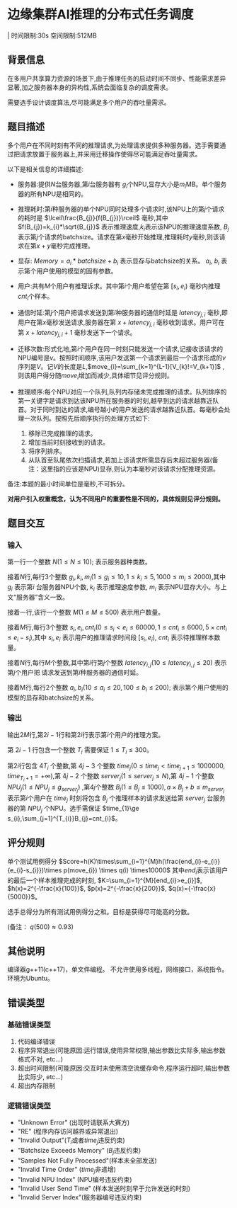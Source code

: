 # 边缘集群AI推理的分布式任务调度

| 时间限制:30s 空间限制:512MB

## 背景信息

在多用户共享算力资源的场景下,由于推理任务的启动时间不同步、性能需求差异显著,加之服务器本身的异构性,系统会面临复杂的调度需求。

需要选手设计调度算法,尽可能满足多个用户的吞吐量需求。

## 题目描述

多个用户在不同时刻有不同的推理请求,为处理请求提供多种服务器。选手需要通过把请求放置于服务器上,并采用迁移操作使得尽可能满足吞吐量需求。

以下是相关信息的详细描述:

- 服务器:提供$N$台服务器,第$i$台服务器有 $g_{i}$个NPU,显存大小是$m_{i}$MB。单个服务器的所有NPU是相同的。

- 推理耗时:第$i$种服务器的单个NPU同时处理多个请求时,该NPU上的第$j$个请求的耗时是
$\lceil\frac{B_{j}}{f(B_{j})}\rceil$ 毫秒,其中 $f(B_{j})=k_{i}*\sqrt{B_{j}}$ 表示推理速度,$k_{i}$表示该NPU的推理速度系数, $B_{j}$ 表示第$j$个请求的batchsize。请求在第$x$毫秒开始推理,推理耗时$y$毫秒,则该请求在第$x+y$毫秒完成推理。

- 显存: $Memory=a_{i}*batchsize+b_{i}$ 表示显存与batchsize的关系。 $a_{i}$, $b_{i}$ 表示第个用户使用的模型的固有参数。

- 用户:共有$M$个用户有推理诉求。其中第$i$个用户希望在第 $[s_{i},e_{i})$ 毫秒内推理$cnt_{i}$个样本。

- 通信时延:第$j$个用户把请求发送到第$i$种服务器的通信时延是 $latency_{j,i}$ 毫秒,即用户在第$x$毫秒发送请求,服务器在第 $x+latency_{j,i}$ 毫秒收到请求。用户可在第 $x+latency_{j,i}+1$ 毫秒发送下一个请求。

- 迁移次数:形式化地,第$i$个用户在同一时刻只能发送一个请求,记接收该请求的NPU编号是$v$。按照时间顺序,该用户发送第一个请求到最后一个请求形成的$v$序列是$V$。记$V$的长度是$L$,$move_{i}=\sum_{k=1}^{L-1}[V_{k}!=V_{k+1}]$ ,则该用户得分随$move_{i}$增加而减少,具体细节见评分规则。

- 推理顺序:每个NPU对应一个队列,队列内存储未完成推理的请求。队列排序的第一关键字是请求到达该NPU所在服务器的时刻,越早到达的请求越靠近队首。对于同时到达的请求,编号越小的用户发送的请求越靠近队首。每毫秒会处理一次队列。按照先后顺序执行的处理方式如下:
  1. 移除已完成推理的请求。
  2. 增加当前时刻接收到的请求。
  3. 将序列排序。
  4. 从队首至队尾依次扫描请求,若加上该请求所需显存后未超过服务器(备注：这里指的应该是NPU)显存,则认为本毫秒对该请求分配推理资源。

备注:本题的最小时间单位是毫秒,不可拆分。

**对用户引入权重概念，认为不同用户的重要性是不同的，具体规则见评分规则。**

## 题目交互

### 输入

第一行一个整数 $N(1\le N\le10)$; 表示服务器种类数。

接着$N$行,每行3个整数 $g_{i},k_{i},m_{i}(1\le g_{i}\le10,1\le k_{i}\le5,1000\le m_{i}\le2000)$,其中 $g_{i}$ 表示第$i$
台服务器NPU个数, $k_{i}$ 表示推理速度参数, $m_{i}$ 表示NPU显存大小。与上文“服务器”含义一致。

接着一行,该行一个整数 $M(1\le M\le500)$ 表示用户数量。

接着$M$行,每行3个整数 $s_{i},e_{i},cnt_{i}(0\le s_{i}<e_{i}\le60000,1\le cnt_{i}\le6000,5\times cnt_{i}\le e_{i}-s_{i})$,其中 $s_{i},e_{i}$ 表示用户的推理请求时间段 $[s_{i},e_{i})$, $cnt_{i}$ 表示待推理样本数量。

接着$N$行,每行$M$个整数,其中第$i$行第$j$个整数 $latency_{i,j}(10\le latency_{i,j}\le20)$ 表示第$j$个用户把
请求发送到第$i$种服务器的通信时延。

接着M行,每行2个整数 $a_{i},b_{i}(10\le a_{i}\le20,100\le b_{i}\le200);$ 表示第个用户使用的模型的显存和batchsize的关系。

### 输出

输出$2M$行,第$2i-1$行和第$2i$行表示第$i$个用户的推理方案。

第 $2i-1$ 行包含一个整数 $T_{i}$ 需要保证 $1\le T_{i}\le300$。

第$2i$行包含 $4T_{i}$ 个整数,第 $4j-3$ 个整数 $time_{j}(0\le time_{j}<time_{j+1}\le1000000,time_{T_{i}+1}=+\infty)$,第 $4j-2$ 个整数 $server_{j}(1\le server_{j}\le N)$,第 $4j-1$ 个整数 $NPU_{j}(1\le NPU_{j}\le g_{server_{j}})$ ,第$4j$个整数 $B_{j}(1\le B_{j}\le1000),a\times B_{j}+b\le m_{server_{j}}$ 表示第$i$个用户在 $time_{j}$ 时刻将包含 $B_{j}$ 个推理样本的请求发送给第 $server_{j}$ 台服务器的第 $NPU_{j}$ 个NPU。选手需保证 $time_{1}\ge s_{i},\sum_{j=1}^{T_{i}}B_{j}=cnt_{i}$。


## 评分规则

单个测试用例得分 $Score=h(K)\times\sum_{i=1}^{M}h(\frac{end_{i}-e_{i}}{e_{i}-s_{i}})\times p(move_{i}) \times q(i)  \times10000$ 其中$end_{i}$表示该用户的最后一个样本推理完成的时刻, $K=\sum_{i=1}^{M}[end_{i}>e_{i}]$, $h(x)=2^{-\frac{x}{100}}$, $p(x)=2^{-\frac{x}{200}}$, $q(x)={-\frac{x}{5000}}$。

选手总得分为所有测试用例得分之和。目标是获得尽可能高的分数。

(备注： $q(500) \approx 0.93$)

## 其他说明

编译器g++11(c++17)，单文件编程。
不允许使用多线程，网络接口，系统指令。
环境为Ubuntu。

## 错误类型

### 基础错误类型

1. 代码编译错误
2. 程序异常退出(可能原因:运行错误,使用异常权限,输出参数比实际多,输出参数格式不对, etc...)
3. 超出时间限制(可能原因:交互时未使用清空流缓存命令,程序运行超时,输出参数比实际少, etc...)
4. 超出内存限制

### 逻辑错误类型

- "Unknown Error" (出现时请联系大赛方)
- "RE" (程序内存访问越界或异常退出)
- "Invalid Output"($T_{i}$或者$time_{j}$违反约束)
- "Batchsize Exceeds Memory" ($B_{j}$违反约束)
- "Samples Not Fully Processed"(样本未全部发送)
- "Invalid Time Order" ($time_{j}$非递增)
- "Invalid NPU Index" (NPU编号违反约束)
- "Invalid User Send Time" (样本发送时刻早于允许发送的时刻)
- "Invalid Server Index"(服务器编号违反约束)